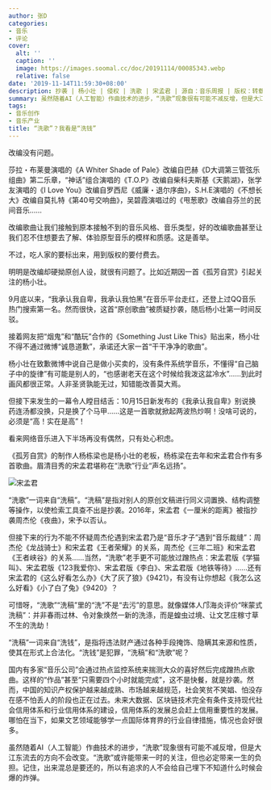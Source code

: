 ```yaml
---
author: 张D
categories:
- 音乐
- 评论
cover:
  alt: ''
  caption: ''
  image: https://images.soomal.cc/doc/20191114/00085343.webp
  relative: false
date: '2019-11-14T11:59:30+08:00'
description: 抄袭 | 杨小壮 | 侵权 | 洗歌 | 宋孟君 | 源自：音乐周报 | 版权：转载 |  平均/总评分：00.00/0
summary: 虽然随着AI（人工智能）作曲技术的进步，“洗歌”现象很有可能不减反增，但是大江东流去的方向不会改变。“洗歌”或许能带来一时的关注，但也必定带来一生的负担。记住，出来混总是要还的，所以有追求的人不会给自己埋下不知道什么时候会爆的炸弹。
tags:
- 音乐创作
- 音乐产业
title: “洗歌”？我看是“洗钱”
---
```


改编没有问题。

莎拉・布莱曼演唱的《A Whiter Shade of Pale》改编自巴赫《D大调第三管弦乐组曲》第二乐章，“神话”组合演唱的《T.O.P》改编自柴科夫斯基《天鹅湖》，张学友演唱的《I Love You》改编自罗西尼《威廉・退尔序曲》，S.H.E演唱的《不想长大》改编自莫扎特《第40号交响曲》，吴碧霞演唱过的《甩葱歌》改编自芬兰的民间音乐……

改编歌曲让我们接触到原本接触不到的音乐风格、音乐类型，好的改编歌曲甚至让我们忍不住想要去了解、体验原型音乐的模样和质感。这是善举。
  
不过，吃人家的要标出来，用到版权的要付费去。

明明是改编却硬拗原创人设，就很有问题了。比如近期因一首《孤芳自赏》引起关注的杨小壮。

9月底以来，“我承认我自卑，我承认我怕黑”在音乐平台走红，还登上过QQ音乐热门搜索第一名。然而很快，这首“原创歌曲”被质疑抄袭，随后杨小壮第一时间反驳。

接着网友把“烟鬼”和“酷玩”合作的《Something Just Like This》贴出来，杨小壮不得不通过微博“诚恳道歉”，承诺还大家一首“干干净净的歌曲”。

杨小壮在致歉微博中说自己是做小买卖的，没有条件系统学音乐，不懂得“自己脑子中的旋律”有可能是别人的，“也感谢老天在这个时候给我泼这盆冷水”……到此时画风都很正常。人非圣贤孰能无过，知错能改善莫大焉。
  
但接下来发生的一幕令人瞠目结舌：10月15日新发布的《我承认我自卑》别说换药连汤都没换，只是换了个马甲……这是一首歌就掀起两波热炒啊！没啥可说的，必须是“高！实在是高”！

看来网络音乐进入下半场再没有偶然，只有处心积虑。
 
《孤芳自赏》的制作人杨栋梁也是杨小壮的老板，杨栋梁在去年和宋孟君合作有多首歌曲。眉清目秀的宋孟君堪称在“洗歌”行业“声名远扬”。

![宋孟君](https://images.soomal.cc/doc/20191114/00085343.webp)





“洗歌”一词来自“洗稿”。“洗稿”是指对别人的原创文稿进行同义词置换、结构调整等操作，以使检索工具查不出是抄袭。2016年，宋孟君《一厘米的距离》被指抄袭周杰伦《夜曲》，宋予以否认。

但接下来的行为不能不怀疑周杰伦遇到宋孟君乃是“音乐才子”遇到“音乐裁缝”：周杰伦《龙战骑士》和宋孟君《王者荣耀》的关系，周杰伦《三年二班》和宋孟君《王者峡谷》的关系……当然，“洗歌”老手更不可能放过蹭热点：宋孟君版《学猫叫》、宋孟君版《123我爱你》、宋孟君版《李白》、宋孟君版《地铁等待》……还有宋孟君的《这么好看怎么办》《大了灰了狼》《9421》，有没有让你想起《我怎么这么好看》《小了白了兔》《9420》？

可惜呀，“洗歌”“洗稿”里的“洗”不是“去污”的意思。就像媒体人邝海炎评价“咪蒙式洗稿”：并非春雨过林、令对象焕然一新的洗涤，而是蝗虫过境、让文艺庄稼寸草不生的洗劫！
 
“洗稿”一词来自“洗钱”，是指将违法财产通过各种手段掩饰、隐瞒其来源和性质，使其在形式上合法化。“洗钱”是犯罪，“洗稿”和“洗歌”呢？
  
国内有多家“音乐公司”会通过热点监控系统来揣测大众的喜好然后完成蹭热点歌曲。这样的“作品”甚至“只需要四个小时就能完成”，这不是快餐，就是抄袭。然而，中国的知识产权保护越来越成熟、市场越来越规范，社会笑贫不笑娼、怕没存在感不怕丢人的阶段也正在过去。未来大数据、区块链技术完全有条件支持现代社会信用体系和行业信用体系的建设，信用体系的发展总会赶上信用重要性的发展。哪怕在当下，如果文艺领域能够学一点国际体育界的行业自律措施，情况也会好很多。
  
虽然随着AI（人工智能）作曲技术的进步，“洗歌”现象很有可能不减反增，但是大江东流去的方向不会改变。“洗歌”或许能带来一时的关注，但也必定带来一生的负担。记住，出来混总是要还的，所以有追求的人不会给自己埋下不知道什么时候会爆的炸弹。